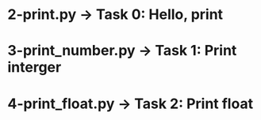 # 2-print.py -> Task 0: Hello, print
# 3-print_number.py -> Task 1: Print interger
# 4-print_float.py -> Task 2: Print float
